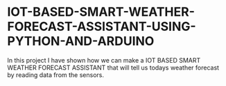 # IOT-BASED-SMART-WEATHER-FORECAST-ASSISTANT-USING-PYTHON-AND-ARDUINO
In this project I have shown how we can make a IOT BASED SMART WEATHER FORECAST ASSISTANT that will tell us todays weather forecast by reading data from the sensors. 
